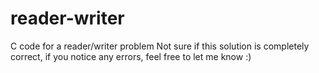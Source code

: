 # reader-writer
C code for a reader/writer problem
Not sure if this solution is completely correct, if you notice any errors, feel free to let me know :)
